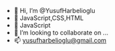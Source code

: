 - 👋 Hi, I’m @YusufHarbelioglu
- 👀 JavaScript,CSS,HTML
- 🌱 JavaScript
- 💞️ I’m looking to collaborate on ...
- 📫 yusufharbelioglu@gmail.com

<!---
YusufHarbelioglu/YusufHarbelioglu is a ✨ special ✨ repository because its `README.md` (this file) appears on your GitHub profile.
You can click the Preview link to take a look at your changes.
--->
